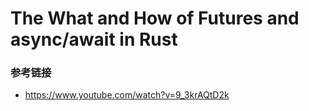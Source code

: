 # The What and How of Futures and async/await in Rust



### 参考链接
- https://www.youtube.com/watch?v=9_3krAQtD2k